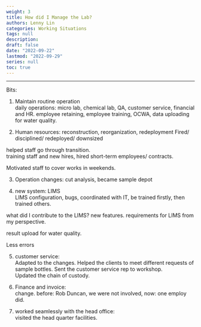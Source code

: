 ```yaml
---
weight: 3
title: How did I Manage the Lab?
authors: Lenny Lin
categories: Working Situations
tags: null
description: 
draft: false
date: "2022-09-22"
lastmod: "2022-09-29"
series: null
toc: true
---
```




---
Bits: 
1) Maintain routine operation  
daily operations: micro lab, chemical lab, QA, customer service, financial and HR.  employee retaining, employee training, OCWA, data uploading for water quality.  

2) Human resources: reconstruction, reorganization, redeployment
Fired/ disciplined/ redeployed/ downsized

helped staff go through transition.  
training staff and new hires, hired short-term employees/ contracts.  

Motivated staff to cover works in weekends.  

3) Operation changes: 
cut analysis, became sample depot  

4) new system: LIMS  
LIMS configuration, bugs, coordinated with IT,
be trained firstly, then trained others.  

what did I contribute to the LIMS? new features. requirements for LIMS from my perspective.

result upload for water quality.  

Less errors

5) customer service:  
Adapted to the changes. Helped the clients to meet different requests of sample bottles.
Sent the customer service rep to workshop.  
Updated the chain of custody.  

6) Finance and invoice:  
change. before: Rob Duncan, we were not involved, now: one employ did.

7) worked seamlessly with the head office:  
visited the head quarter facilities.  






